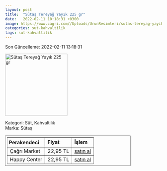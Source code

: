 ```yaml
---
layout: post
title:  "Sütaş Tereyağ Yayık 225 gr"
date:   2022-02-11 10:18:31 +0300
image: https://www.cagri.com//Uploads/UrunResimleri/sutas-tereyag-yayik-225-gr-7eaa.jpg
categories: sut-kahvaltilik
tags: sut-kahvaltilik
---
```


Son Güncelleme: 2022-02-11 13:18:31

<img src="https://www.cagri.com//Uploads/UrunResimleri/sutas-tereyag-yayik-225-gr-7eaa.jpg" width="200" alt="Sütaş Tereyağ Yayık 225 gr" />

Kategori: Süt, Kahvaltılık
<br />
Marka: Sütaş

<table border="1" style="padding: 5px;width:80%;">
  <tr>
    <td style="padding: 5px;"><strong>Perakendeci</strong></td>
    <td><strong>Fiyat</strong></td>
    <td><strong>İşlem</strong></td>
  </tr>
  <tr>
              <td>Çağrı Market</td>
              <td>22,95 TL</td>
              <td><a target="_blank" href="https://www.cagri.com/sutas-tereyag-yayik-250-gr">satın al</a></td>
            </tr><tr>
              <td>Happy Center</td>
              <td>22,95 TL</td>
              <td><a target="_blank" href="https://www.happycenter.com.tr/Sutas_Tereyag_250_Gr_Yayik_">satın al</a></td>
            </tr>
</table>
